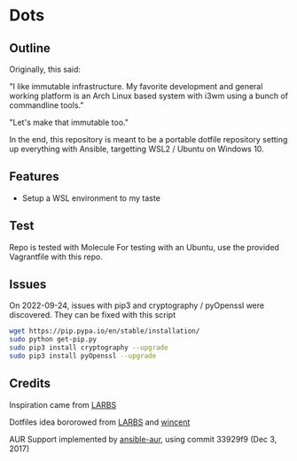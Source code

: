 # Dots

## Outline

Originally, this said:

"I like immutable infrastructure. My favorite development and general working platform is an Arch Linux based system with i3wm using a bunch of commandline tools."

"Let's make that immutable too."

In the end, this repository is meant to be a portable dotfile repository setting up everything with Ansible, targetting WSL2 / Ubuntu on Windows 10.

## Features

- Setup a WSL environment to my taste

## Test

Repo is tested with Molecule
For testing with an Ubuntu, use the provided Vagrantfile with this repo.

## Issues

On 2022-09-24, issues with pip3 and cryptography / pyOpenssl were discovered. They can be fixed with this script

```bash
wget https://pip.pypa.io/en/stable/installation/
sudo python get-pip.py
sudo pip3 install cryptography --upgrade
sudo pip3 install pyOpenssl --upgrade
```

## Credits

Inspiration came from [LARBS](https://larbs.xyz/)

Dotfiles idea bororowed from [LARBS](https://larbs.xyz/) and [wincent](https://github.com/wincent/wincent)

AUR Support implemented by [ansible-aur](https://github.com/pigmonkey/ansible-aur), using commit 33929f9 (Dec 3, 2017)
